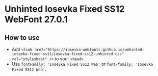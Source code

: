 # Unhinted Iosevka Fixed SS12 WebFont 27.0.1

## How to use

- Add `<link href="https://iosevka-webfonts.github.io/unhinted-iosevka-fixed-ss12/iosevka-fixed-ss12-unhinted.css" rel="stylesheet" />` to your `<head>`.
- Use `fontFamily: 'Iosevka Fixed SS12 Web'` or `font-family: 'Iosevka Fixed SS12 Web'`.
